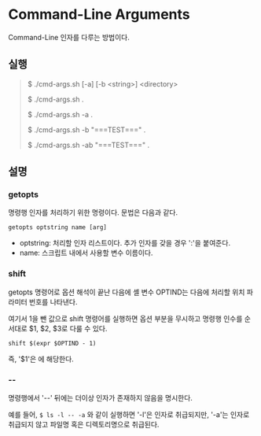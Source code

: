 # Command-Line Arguments

Command-Line 인자를 다루는 방법이다.

## 실행

> $ ./cmd-args.sh [-a] [-b \<string\>] \<directory\>
>
> $ ./cmd-args.sh .
>
> $ ./cmd-args.sh -a .
>
> $ ./cmd-args.sh -b "===TEST===" .
>
> $ ./cmd-args.sh -ab "===TEST===" .

## 설명

### getopts

명령행 인자를 처리하기 위한 명령이다. 문법은 다음과 같다.

`getopts optstring name [arg]`

  * optstring: 처리할 인자 리스트이다. 추가 인자를 갖을 경우 ':'을 붙여준다.
  * name: 스크립트 내에서 사용할 변수 이름이다.

### shift

getopts 명령어로 옵션 해석이 끝난 다음에 셸 변수 OPTIND는 다음에 처리할 위치 파라미터 번호를 나타낸다.

여기서 1을 뺀  값으로 shift 명령어를 실행하면 옵션 부분을 무시하고 명령행 인수를 순서대로 $1, $2, $3로 다룰 수 있다.

`shift $(expr $OPTIND - 1)`

즉, '$1'은 <directory>에 해당한다.

### --

명령행에서 '--' 뒤에는 더이상 인자가 존재하지 않음을 명시한다.

예를 들어, `$ ls -l -- -a` 와 같이 실행하면 '-l'은 인자로 취급되지만, '-a'는 인자로 취급되지 않고 파일명 혹은 디렉토리명으로 취급된다.
